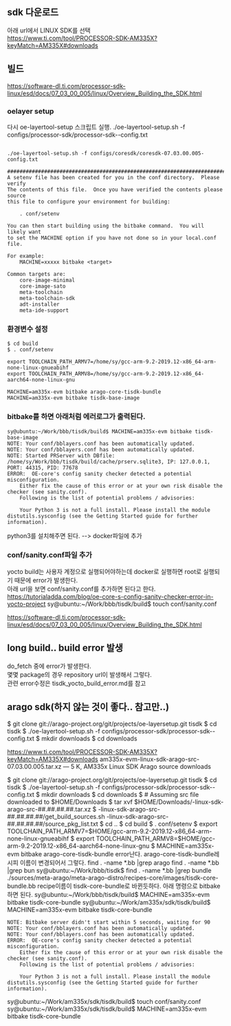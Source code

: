 ## sdk 다운로드
아래 url에서 LINUX SDK를 선택  
https://www.ti.com/tool/PROCESSOR-SDK-AM335X?keyMatch=AM335X#downloads

## 빌드
https://software-dl.ti.com/processor-sdk-linux/esd/docs/07_03_00_005/linux/Overview_Building_the_SDK.html
  
### oelayer setup
다시 oe-layertool-setup 스크립트 실행.
./oe-layertool-setup.sh -f configs/processor-sdk/processor-sdk-<version>-config.txt  
~~~

./oe-layertool-setup.sh -f configs/coresdk/coresdk-07.03.00.005-config.txt
~~~
  
~~~
################################################################################
A setenv file has been created for you in the conf directory.  Please verify
The contents of this file.  Once you have verified the contents please source
this file to configure your environment for building:

    . conf/setenv

You can then start building using the bitbake command.  You will likely want
to set the MACHINE option if you have not done so in your local.conf file.

For example:
    MACHINE=xxxxx bitbake <target>

Common targets are:
    core-image-minimal
    core-image-sato
    meta-toolchain
    meta-toolchain-sdk
    adt-installer
    meta-ide-support
~~~
  

### 환경변수 설정
~~~
$ cd build
$ . conf/setenv

export TOOLCHAIN_PATH_ARMV7=/home/sy/gcc-arm-9.2-2019.12-x86_64-arm-none-linux-gnueabihf
export TOOLCHAIN_PATH_ARMV8=/home/sy/gcc-arm-9.2-2019.12-x86_64-aarch64-none-linux-gnu

MACHINE=am335x-evm bitbake arago-core-tisdk-bundle
MACHINE=am335x-evm bitbake tisdk-base-image
~~~  
  
  
### bitbake를 하면 아래처럼 에러로그가 출력된다.
~~~
sy@ubuntu:~/Work/bbb/tisdk/build$ MACHINE=am335x-evm bitbake tisdk-base-image
NOTE: Your conf/bblayers.conf has been automatically updated.
NOTE: Your conf/bblayers.conf has been automatically updated.
NOTE: Started PRServer with DBfile: /home/sy/Work/bbb/tisdk/build/cache/prserv.sqlite3, IP: 127.0.0.1, PORT: 44315, PID: 77678
ERROR:  OE-core's config sanity checker detected a potential misconfiguration.
    Either fix the cause of this error or at your own risk disable the checker (see sanity.conf).
    Following is the list of potential problems / advisories:

    Your Python 3 is not a full install. Please install the module distutils.sysconfig (see the Getting Started guide for further information).
~~~
python3를 설치해주면 된다. --> docker파일에 추가
  
  
### conf/sanity.conf파일 추가
yocto build는 사용자 계정으로 실행되어야하는데 docker로 실행하면 root로 실행되기 때문에 error가 발생한다.  
아래 url을 보면 conf/sanity.conf를 추가하면 된다고 한다.
https://tutorialadda.com/blog/oe-core-s-config-sanity-checker-error-in-yocto-project
sy@ubuntu:~/Work/bbb/tisdk/build$ touch conf/sanity.conf

https://software-dl.ti.com/processor-sdk-linux/esd/docs/07_03_00_005/linux/Overview_Building_the_SDK.html


## long build.. build error 발생
do_fetch 중에 error가 발생한다.  
몇몇 package의 경우 repository url이 발생해서 그렇다.    
관련 error수정은 tisdk_yocto_build_error.md를 참고  
  
  
  
## arago sdk(하지 않는 것이 좋다.. 참고만..)
$ git clone git://arago-project.org/git/projects/oe-layersetup.git tisdk
$ cd tisdk
$ ./oe-layertool-setup.sh -f configs/processor-sdk/processor-sdk-<version>-config.txt
$ mkdir downloads
$ cd downloads

https://www.ti.com/tool/PROCESSOR-SDK-AM335X?keyMatch=AM335X#downloads
am335x-evm-linux-sdk-arago-src-07.03.00.005.tar.xz  — 5 K, AM335x Linux SDK Arago source downloads

$ git clone git://arago-project.org/git/projects/oe-layersetup.git tisdk
$ cd tisdk
$ ./oe-layertool-setup.sh -f configs/processor-sdk/processor-sdk-<version>-config.txt
$ mkdir downloads
$ cd downloads
$ # Assuming src file downloaded to $HOME/Downloads
$ tar xvf $HOME/Downloads/<target-board>-linux-sdk-arago-src-##.##.##.##.tar.xz
$ <target-board>-linux-sdk-arago-src-##.##.##.##/get_build_sources.sh <target-board>-linux-sdk-arago-src-##.##.##.##/source_pkg_list.txt
$ cd ..</span>
$ cd build
$ . conf/setenv
$ export TOOLCHAIN_PATH_ARMV7=$HOME/gcc-arm-9.2-2019.12-x86_64-arm-none-linux-gnueabihf
$ export TOOLCHAIN_PATH_ARMV8=$HOME/gcc-arm-9.2-2019.12-x86_64-aarch64-none-linux-gnu
$ MACHINE=am335x-evm bitbake arago-core-tisdk-bundle
error난다. arago-core-tisdk-bundle레시피 이름이 변경되어서 그렇다.
find . -name *.bb |grep arago
find . -name *.bb |grep bun
sy@ubuntu:~/Work/bbb/tisdk$ find . -name *.bb |grep bundle
./sources/meta-arago/meta-arago-distro/recipes-core/images/tisdk-core-bundle.bb
recipe이름이 tisdk-core-bundle로 바뀐듯하다.
아래 명령으로 bitbake하면 된다.
sy@ubuntu:~/Work/bbb/tisdk/build$ MACHINE=am335x-evm bitbake tisdk-core-bundle
sy@ubuntu:~/Work/am335x/sdk/tisdk/build$ MACHINE=am335x-evm bitbake tisdk-core-bundle
~~~
NOTE: Bitbake server didn't start within 5 seconds, waiting for 90
NOTE: Your conf/bblayers.conf has been automatically updated.
NOTE: Your conf/bblayers.conf has been automatically updated.
ERROR:  OE-core's config sanity checker detected a potential misconfiguration.
    Either fix the cause of this error or at your own risk disable the checker (see sanity.conf).
    Following is the list of potential problems / advisories:

    Your Python 3 is not a full install. Please install the module distutils.sysconfig (see the Getting Started guide for further information).
~~~
sy@ubuntu:~/Work/am335x/sdk/tisdk/build$ touch conf/sanity.conf
sy@ubuntu:~/Work/am335x/sdk/tisdk/build$ MACHINE=am335x-evm bitbake tisdk-core-bundle
